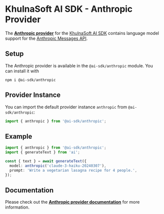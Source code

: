 # KhulnaSoft AI SDK - Anthropic Provider

The **[Anthropic provider](https://sdk.vercel.ai/providers/ai-sdk-providers/anthropic)** for the [KhulnaSoft AI SDK](https://ai-sdk.khulnasoft.com/docs) contains language model support for the [Anthropic Messages API](https://docs.anthropic.com/claude/reference/messages_post).

## Setup

The Anthropic provider is available in the `@ai-sdk/anthropic` module. You can install it with

```
npm i @ai-sdk/anthropic
```

## Provider Instance

You can import the default provider instance `anthropic` from `@ai-sdk/anthropic`:

```ts
import { anthropic } from '@ai-sdk/anthropic';
```

## Example

```ts
import { anthropic } from '@ai-sdk/anthropic';
import { generateText } from 'ai';

const { text } = await generateText({
  model: anthropic('claude-3-haiku-20240307'),
  prompt: 'Write a vegetarian lasagna recipe for 4 people.',
});
```

## Documentation

Please check out the **[Anthropic provider documentation](https://sdk.vercel.ai/providers/ai-sdk-providers/anthropic)** for more information.
